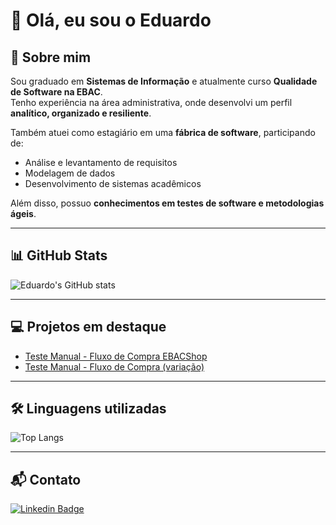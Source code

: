 # 👋 Olá, eu sou o Eduardo

## 🚀 Sobre mim
Sou graduado em **Sistemas de Informação** e atualmente curso **Qualidade de Software na EBAC**.  
Tenho experiência na área administrativa, onde desenvolvi um perfil **analítico, organizado e resiliente**.  

Também atuei como estagiário em uma **fábrica de software**, participando de:  
- Análise e levantamento de requisitos  
- Modelagem de dados  
- Desenvolvimento de sistemas acadêmicos  

Além disso, possuo **conhecimentos em testes de software e metodologias ágeis**.  

---

## 📊 GitHub Stats
![Eduardo's GitHub stats](https://github-readme-stats.vercel.app/api?username=Eduferr&show_icons=true&theme=dark)  

---

## 💻 Projetos em destaque
- [Teste Manual - Fluxo de Compra EBACShop](https://github.com/Eduferr/teste_manual_fluxo_de_compra_ebacshop)  
- [Teste Manual - Fluxo de Compra (variação)](https://github.com/Eduferr/teste_manual_fluxo_de_compra)  

---

## 🛠️ Linguagens utilizadas
![Top Langs](https://github-readme-stats.vercel.app/api/top-langs/?username=Eduferr&layout=compact&theme=dark)

---

## 📬 Contato
[![Linkedin Badge](https://img.shields.io/badge/-Eduardo%20Santos-0077B5?style=for-the-badge&logo=Linkedin&logoColor=white)](https://www.linkedin.com/in/edufgs/)
